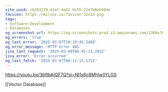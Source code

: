 ```yaml
---
site_uuid: cb203229-43af-4a42-9c55-22e7b0eb904e
favicon: https://milvus.io/favicon-32x32.png
tags:
- Software-Development
- Databases
og_screenshot_url: https://og-screenshots-prod.s3.amazonaws.com/1366x768/80/false/577610f1494f292800a58bbb5f3ef67c8438a7b0f0e21421d2079103378c9956.jpeg
og_errors: 'true'
og_last_error: '2025-03-07T10:19:45.249Z'
og_error_message: 'HTTP error 401'
jina_last_request: '2025-03-09T06:45:13.291Z'
jina_error: 'Error occurred'
og_last_fetch: '2025-03-07T06:11:15.171Z'
---
```

https://youtu.be/3bftbAjQF7Q?si=Nl1s6c8MhIw0YLGS

[[Vector Database]]

